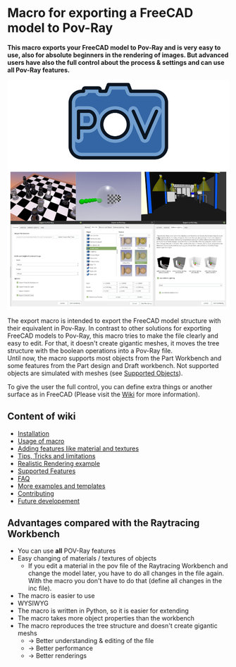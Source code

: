 # Macro for exporting a FreeCAD model to Pov-Ray

**This macro exports your FreeCAD model to Pov-Ray and is very easy to use, also for absolute beginners in the rendering of images. But advanced users have also the full control about the process & settings and can use all Pov-Ray features.**

![Logo and Renderings](README_img.png)

The export macro is intended to export the FreeCAD model structure with their equivalent in Pov-Ray.
In contrast to other solutions for exporting FreeCAD models to Pov-Ray, this macro tries to make the file clearly and easy to edit. For that, it doesn't create gigantic meshes, it moves the tree structure with the boolean operations into a Pov-Ray file.  
Until now, the macro supports most objects from the Part Workbench and some features from the Part design and Draft workbench. Not supported objects are simulated with meshes (see [Supported Objects](#supportedObjects)).

To give the user the full control, you can define extra things or another surface as in FreeCAD (Please visit the [Wiki](doc/index.md) for more information).


## Content of wiki

* [Installation](doc/quickstart.md#Installation-of-POV-Ray)
* [Usage of macro](doc/quickstart.md#Usage)
* [Adding features like material and textures](doc/quickstart.md#Make-changes)
* [Tips, Tricks and limitations](doc/tipsAndTricks.md)
* [Realistic Rendering example](doc/realistic.md)
* [Supported Features](/doc/supported.md)
* [FAQ](doc/FAQ.md)
* [More examples and templates](Examples/index.md)
* [Contributing](doc/developer.md)
* [Future developement](doc/roadmap.md)

## Advantages compared with the Raytracing Workbench
* You can use **all** POV-Ray features
* Easy changing of materials / textures of objects
  - If you edit a material in the pov file of the Raytracing Workbench and change the model later, you have to do all changes in the file again. With the macro you don't have to do that (define all changes in the inc file).
* The macro is easier to use
* WYSIWYG
* The macro is written in Python, so it is easier for extending
* The macro takes more object properties than the workbench
* The macro reproduces the tree structure and doesn't create gigantic meshs
  * → Better understanding & editing of the file
  * → Better performance
  * → Better renderings
